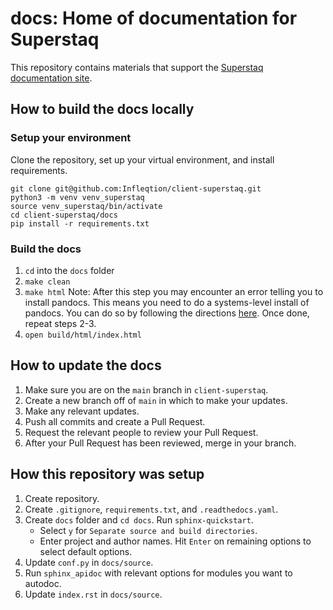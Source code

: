 docs: Home of documentation for Superstaq
===================================================
This repository contains materials that support the [Superstaq documentation site](https://superstaq.readthedocs.io/en/latest/).

## How to build the docs locally
### Setup your environment

Clone the repository, set up your virtual environment, and install requirements.

    git clone git@github.com:Infleqtion/client-superstaq.git
    python3 -m venv venv_superstaq
    source venv_superstaq/bin/activate
    cd client-superstaq/docs
    pip install -r requirements.txt
    

### Build the docs
1. `cd` into the `docs` folder
0. `make clean`
0. `make html`
    Note: After this step you may encounter an error telling you to install pandocs. This means you need to do a systems-level install of pandocs. You can do so by following the directions [here](https://pandoc.org/installing.html). Once done, repeat steps 2-3.
0. `open build/html/index.html`
 
## How to update the docs
1. Make sure you are on the `main` branch in `client-superstaq`.
0. Create a new branch off of `main` in which to make your updates.
0. Make any relevant updates.
0. Push all commits and create a Pull Request.
0. Request the relevant people to review your Pull Request.
0. After your Pull Request has been reviewed, merge in your branch.

## How this repository was setup
1. Create repository.
0. Create `.gitignore`, `requirements.txt`, and `.readthedocs.yaml`.
0. Create `docs` folder and `cd docs`. Run `sphinx-quickstart`.
    - Select `y` for `Separate source and build directories`.
    - Enter project and author names. Hit `Enter` on remaining options to select default options.
0. Update `conf.py` in `docs/source`.
0. Run `sphinx_apidoc` with relevant options for modules you want to autodoc.
0. Update `index.rst` in `docs/source`.
